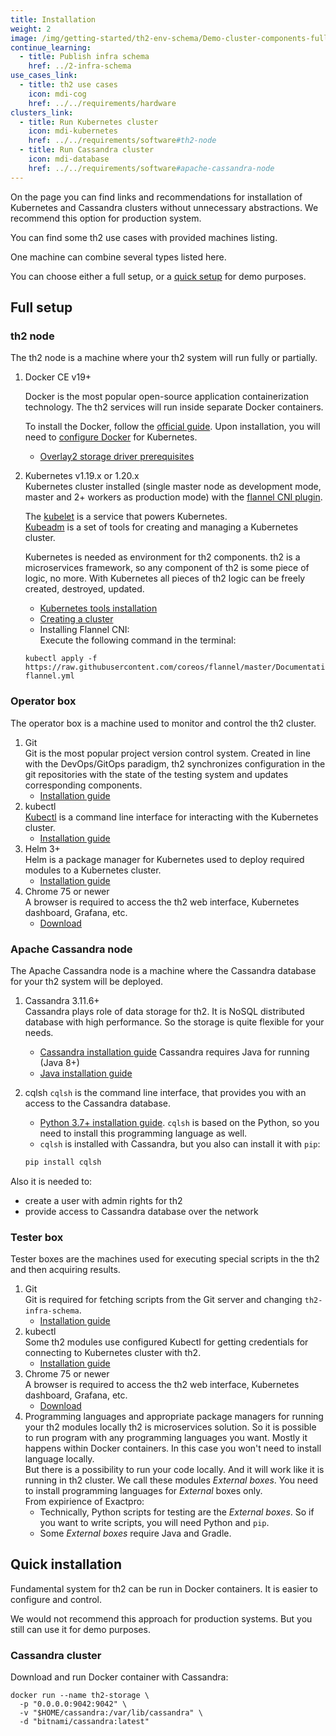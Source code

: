 ```yaml
---
title: Installation
weight: 2
image: /img/getting-started/th2-env-schema/Demo-cluster-components-full-schema.drawio.png
continue_learning:
  - title: Publish infra schema
    href: ../2-infra-schema
use_cases_link:
  - title: th2 use cases
    icon: mdi-cog
    href: ../../requirements/hardware
clusters_link:
  - title: Run Kubernetes cluster
    icon: mdi-kubernetes
    href: ../../requirements/software#th2-node
  - title: Run Cassandra cluster
    icon: mdi-database
    href: ../../requirements/software#apache-cassandra-node
---
```


On the page you can find links and recommendations for installation of Kubernetes and Cassandra clusters without unnecessary abstractions. We recommend this option for production system.

<!--more-->

You can find some th2 use cases with provided machines listing.

<recommendations :items="use_cases_link"></recommendations>

One machine can combine several types listed here.

You can choose either a full setup, or a [quick setup](#quick-installation) for demo purposes. 

## Full setup

### th2 node

The th2 node is a machine where your th2 system will run fully or partially.

1. Docker CE v19+  
   
   Docker is the most popular open-source application containerization technology.
   The th2 services will run inside separate Docker containers.

   To install the Docker, follow the [official guide](https://docs.docker.com/engine/install/). Upon installation, you will need to [configure Docker](https://kubernetes.io/docs/setup/production-environment/container-runtimes/#docker) for Kubernetes.
   - [Overlay2 storage driver prerequisites](https://docs.docker.com/storage/storagedriver/overlayfs-driver/#prerequisites)
   
2. Kubernetes v1.19.x or 1.20.x  
   Kubernetes cluster installed (single master node as development mode, master and 2+ workers as production mode) with the [flannel CNI plugin](https://coreos.com/flannel/docs/latest/kubernetes.html#the-flannel-cni-plugin).  

   The [kubelet](https://kubernetes.io/docs/reference/command-line-tools-reference/kubelet/) is a service that powers Kubernetes.  
   [Kubeadm](https://kubernetes.io/docs/reference/setup-tools/kubeadm/) is a set of tools for creating and managing a Kubernetes cluster.  

   Kubernetes is needed as environment for th2 components. th2 is a microservices framework, so any component of th2 is some piece of logic, no more. With Kubernetes all pieces of th2 logic can be freely created, destroyed, updated.
   - [Kubernetes tools installation](https://kubernetes.io/docs/setup/production-environment/tools/kubeadm/install-kubeadm/)
   - [Creating a cluster](https://kubernetes.io/docs/setup/production-environment/tools/kubeadm/create-cluster-kubeadm/)
   - Installing Flannel CNI:  
    Execute the following command in the terminal:
    ```shell
    kubectl apply -f https://raw.githubusercontent.com/coreos/flannel/master/Documentation/kube-flannel.yml
    ```

### Operator box

The operator box is a machine used to monitor and control the th2 cluster.

1. Git  
   Git is the most popular project version control system. Created in line with the DevOps/GitOps paradigm, th2 synchronizes configuration in the git repositories with the state of the testing system and updates corresponding components.
   - [Installation guide](https://git-scm.com/book/en/v2/Getting-Started-Installing-Git)
2. kubectl  
   [Kubectl](https://kubernetes.io/docs/reference/kubectl/) is a command line interface for interacting with the Kubernetes cluster.  
   - [Installation guide](https://kubernetes.io/docs/tasks/tools/#kubectl)
3. Helm 3+  
   Helm is a package manager for Kubernetes used to deploy required modules to a Kubernetes cluster.  
   - [Installation guide](https://helm.sh/docs/intro/install/)
4. Chrome 75 or newer  
   A browser is required to access the th2 web interface, Kubernetes dashboard, Grafana, etc.  
   - [Download](https://www.google.com/chrome)

### Apache Cassandra node

The Apache Cassandra node is a machine where the Cassandra database for your th2 system will be deployed.

1. Cassandra 3.11.6+  
   Cassandra plays role of data storage for th2. It is NoSQL distributed database with high performance. So the storage is quite flexible for your needs.
   - [Cassandra installation guide](https://cassandra.apache.org/doc/latest/getting_started/installing.html#installing-cassandra)
   Cassandra requires Java for running (Java 8+)
   - [Java installation guide](https://www.java.com/en/download/help/download_options.html)
   

2. cqlsh
   `cqlsh` is the command line interface, that provides you with an access to the Cassandra database.
   - [Python 3.7+ installation guide](https://wiki.python.org/moin/BeginnersGuide/Download). `cqlsh` is based on the Python, so you need to install this programming language as well.
   - `cqlsh` is installed with Cassandra, but you also can install it with `pip`:
    ```sh
    pip install cqlsh
    ```

Also it is needed to:
- create a user with admin rights for th2
- provide access to Cassandra database over the network

### Tester box

Tester boxes are the machines used for executing special scripts in the th2 and then acquiring results.

1. Git  
   Git is required for fetching scripts from the Git server and changing `th2-infra-schema`.
   - [Installation guide](https://git-scm.com/book/en/v2/Getting-Started-Installing-Git)
2. kubectl  
   Some th2 modules use configured Kubectl for getting credentials for connecting to Kubernetes cluster with th2.  
   - [Installation guide](https://kubernetes.io/docs/tasks/tools/)
3. Chrome 75 or newer  
   A browser is required to access the th2 web interface, Kubernetes dashboard, Grafana, etc.  
   - [Download](https://www.google.com/chrome)
4. Programming languages and appropriate package managers for running your th2 modules locally
   th2 is microservices solution. So it is possible to run program with any programming languages you want. Mostly it happens within Docker containers. In this case you won't need to install language locally.  
   But there is a possibility to run your code locally. And it will work like it is running in th2 cluster. We call these modules *External boxes*. You need to install programming languages for *External* boxes only.  
   From expirience of Exactpro:
   - Technically, Python scripts for testing are the *External boxes*. So if you want to write scripts, you will need Python and `pip`.
   - Some *External boxes* require Java and Gradle.

## Quick installation 
Fundamental system for th2 can be run in Docker containers. It is easier to configure and control. 


<notice note>

We would not recommend this approach for production systems. But you still can use it for demo purposes.

</notice>

### Cassandra cluster

Download and run Docker container with Cassandra:

```shell
docker run --name th2-storage \
  -p "0.0.0.0:9042:9042" \
  -v "$HOME/cassandra:/var/lib/cassandra" \
  -d "bitnami/cassandra:latest"
```
